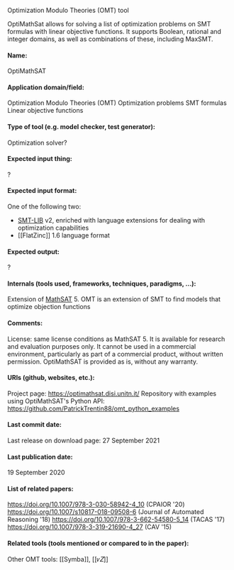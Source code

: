 Optimization Modulo Theories (OMT) tool

OptiMathSat allows for solving a list of optimization problems on SMT formulas with linear objective functions. It supports Boolean, rational and integer domains, as well as combinations of these, including MaxSMT.

#### Name:
OptiMathSAT

#### Application domain/field:
Optimization Modulo Theories (OMT)
Optimization problems
SMT formulas
Linear objective functions

#### Type of tool (e.g. model checker, test generator):
Optimization solver?

#### Expected input thing:
?

#### Expected input format:
One of the following two:
- [SMT-LIB](../../Formats/SMT-LIB.md) v2, enriched with language extensions for dealing with optimization capabilities
- [[FlatZinc]] 1.6 language format

#### Expected output:
?

#### Internals (tools used, frameworks, techniques, paradigms, ...):
Extension of [MathSAT](SMT/MathSAT.md) 5. 
OMT is an extension of SMT to find models that optimize objection functions

#### Comments:
License: same license conditions as MathSAT 5. It is available for research and evaluation purposes only. It cannot be used in a commercial environment, particularly as part of a commercial product, without written permission. OptiMathSAT is provided as is, without any warranty.

#### URIs (github, websites, etc.):
Project page: https://optimathsat.disi.unitn.it/
Repository with examples using OptiMathSAT's Python API: https://github.com/PatrickTrentin88/omt_python_examples

#### Last commit date:
Last release on download page: 27 September 2021

#### Last publication date:
19 September 2020

#### List of related papers:
https://doi.org/10.1007/978-3-030-58942-4_10 (CPAIOR '20)
https://doi.org/10.1007/s10817-018-09508-6 (Journal of Automated Reasoning '18)
https://doi.org/10.1007/978-3-662-54580-5_14 (TACAS '17)
https://doi.org/10.1007/978-3-319-21690-4_27 (CAV '15)

#### Related tools (tools mentioned or compared to in the paper):
Other OMT tools: [[Symba]], [[𝜈𝑍]]